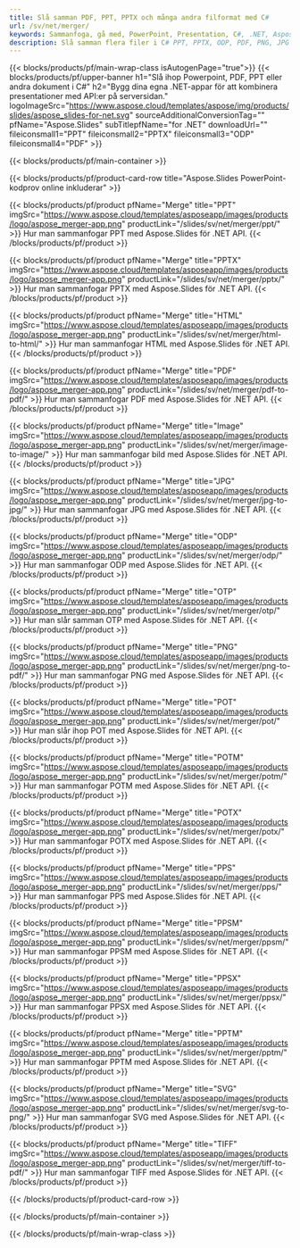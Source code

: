 ```yaml
---
title: Slå samman PDF, PPT, PPTX och många andra filformat med C#
url: /sv/net/merger/
keywords: Sammanfoga, gå med, PowerPoint, Presentation, C#, .NET, Aspose
description: Slå samman flera filer i C# PPT, PPTX, ODP, PDF, PNG, JPG och många fler.
---
```


{{< blocks/products/pf/main-wrap-class isAutogenPage="true">}}
{{< blocks/products/pf/upper-banner h1="Slå ihop Powerpoint, PDF, PPT eller andra dokument i C#" h2="Bygg dina egna .NET-appar för att kombinera presentationer med API:er på serversidan." logoImageSrc="https://www.aspose.cloud/templates/aspose/img/products/slides/aspose_slides-for-net.svg" sourceAdditionalConversionTag="" pfName="Aspose.Slides" subTitlepfName="for .NET" downloadUrl="" fileiconsmall1="PPT" fileiconsmall2="PPTX" fileiconsmall3="ODP" fileiconsmall4="PDF" >}}

{{< blocks/products/pf/main-container >}}

{{< blocks/products/pf/product-card-row title="Aspose.Slides PowerPoint-kodprov online inkluderar" >}}

{{< blocks/products/pf/product pfName="Merge" title="PPT" imgSrc="https://www.aspose.cloud/templates/asposeapp/images/products/logo/aspose_merger-app.png" productLink="/slides/sv/net/merger/ppt/" >}}
Hur man sammanfogar PPT med Aspose.Slides för .NET API.
{{< /blocks/products/pf/product >}}

{{< blocks/products/pf/product pfName="Merge" title="PPTX" imgSrc="https://www.aspose.cloud/templates/asposeapp/images/products/logo/aspose_merger-app.png" productLink="/slides/sv/net/merger/pptx/" >}}
Hur man sammanfogar PPTX med Aspose.Slides för .NET API.
{{< /blocks/products/pf/product >}}

{{< blocks/products/pf/product pfName="Merge" title="HTML" imgSrc="https://www.aspose.cloud/templates/asposeapp/images/products/logo/aspose_merger-app.png" productLink="/slides/sv/net/merger/html-to-html/" >}}
Hur man sammanfogar HTML med Aspose.Slides för .NET API.
{{< /blocks/products/pf/product >}}

{{< blocks/products/pf/product pfName="Merge" title="PDF" imgSrc="https://www.aspose.cloud/templates/asposeapp/images/products/logo/aspose_merger-app.png" productLink="/slides/sv/net/merger/pdf-to-pdf/" >}}
Hur man sammanfogar PDF med Aspose.Slides för .NET API.
{{< /blocks/products/pf/product >}}

{{< blocks/products/pf/product pfName="Merge" title="Image" imgSrc="https://www.aspose.cloud/templates/asposeapp/images/products/logo/aspose_merger-app.png" productLink="/slides/sv/net/merger/image-to-image/" >}}
Hur man sammanfogar bild med Aspose.Slides för .NET API.
{{< /blocks/products/pf/product >}}

{{< blocks/products/pf/product pfName="Merge" title="JPG" imgSrc="https://www.aspose.cloud/templates/asposeapp/images/products/logo/aspose_merger-app.png" productLink="/slides/sv/net/merger/jpg-to-jpg/" >}}
Hur man sammanfogar JPG med Aspose.Slides för .NET API.
{{< /blocks/products/pf/product >}}

{{< blocks/products/pf/product pfName="Merge" title="ODP" imgSrc="https://www.aspose.cloud/templates/asposeapp/images/products/logo/aspose_merger-app.png" productLink="/slides/sv/net/merger/odp/" >}}
Hur man sammanfogar ODP med Aspose.Slides för .NET API.
{{< /blocks/products/pf/product >}}

{{< blocks/products/pf/product pfName="Merge" title="OTP" imgSrc="https://www.aspose.cloud/templates/asposeapp/images/products/logo/aspose_merger-app.png" productLink="/slides/sv/net/merger/otp/" >}}
Hur man slår samman OTP med Aspose.Slides för .NET API.
{{< /blocks/products/pf/product >}}

{{< blocks/products/pf/product pfName="Merge" title="PNG" imgSrc="https://www.aspose.cloud/templates/asposeapp/images/products/logo/aspose_merger-app.png" productLink="/slides/sv/net/merger/png-to-pdf/" >}}
Hur man sammanfogar PNG med Aspose.Slides för .NET API.
{{< /blocks/products/pf/product >}}

{{< blocks/products/pf/product pfName="Merge" title="POT" imgSrc="https://www.aspose.cloud/templates/asposeapp/images/products/logo/aspose_merger-app.png" productLink="/slides/sv/net/merger/pot/" >}}
Hur man slår ihop POT med Aspose.Slides för .NET API.
{{< /blocks/products/pf/product >}}

{{< blocks/products/pf/product pfName="Merge" title="POTM" imgSrc="https://www.aspose.cloud/templates/asposeapp/images/products/logo/aspose_merger-app.png" productLink="/slides/sv/net/merger/potm/" >}}
Hur man sammanfogar POTM med Aspose.Slides för .NET API.
{{< /blocks/products/pf/product >}}

{{< blocks/products/pf/product pfName="Merge" title="POTX" imgSrc="https://www.aspose.cloud/templates/asposeapp/images/products/logo/aspose_merger-app.png" productLink="/slides/sv/net/merger/potx/" >}}
Hur man sammanfogar POTX med Aspose.Slides för .NET API.
{{< /blocks/products/pf/product >}}

{{< blocks/products/pf/product pfName="Merge" title="PPS" imgSrc="https://www.aspose.cloud/templates/asposeapp/images/products/logo/aspose_merger-app.png" productLink="/slides/sv/net/merger/pps/" >}}
Hur man sammanfogar PPS med Aspose.Slides för .NET API.
{{< /blocks/products/pf/product >}}

{{< blocks/products/pf/product pfName="Merge" title="PPSM" imgSrc="https://www.aspose.cloud/templates/asposeapp/images/products/logo/aspose_merger-app.png" productLink="/slides/sv/net/merger/ppsm/" >}}
Hur man sammanfogar PPSM med Aspose.Slides för .NET API.
{{< /blocks/products/pf/product >}}

{{< blocks/products/pf/product pfName="Merge" title="PPSX" imgSrc="https://www.aspose.cloud/templates/asposeapp/images/products/logo/aspose_merger-app.png" productLink="/slides/sv/net/merger/ppsx/" >}}
Hur man sammanfogar PPSX med Aspose.Slides för .NET API.
{{< /blocks/products/pf/product >}}

{{< blocks/products/pf/product pfName="Merge" title="PPTM" imgSrc="https://www.aspose.cloud/templates/asposeapp/images/products/logo/aspose_merger-app.png" productLink="/slides/sv/net/merger/pptm/" >}}
Hur man sammanfogar PPTM med Aspose.Slides för .NET API.
{{< /blocks/products/pf/product >}}

{{< blocks/products/pf/product pfName="Merge" title="SVG" imgSrc="https://www.aspose.cloud/templates/asposeapp/images/products/logo/aspose_merger-app.png" productLink="/slides/sv/net/merger/svg-to-png/" >}}
Hur man sammanfogar SVG med Aspose.Slides för .NET API.
{{< /blocks/products/pf/product >}}

{{< blocks/products/pf/product pfName="Merge" title="TIFF" imgSrc="https://www.aspose.cloud/templates/asposeapp/images/products/logo/aspose_merger-app.png" productLink="/slides/sv/net/merger/tiff-to-pdf/" >}}
Hur man sammanfogar TIFF med Aspose.Slides för .NET API.
{{< /blocks/products/pf/product >}}


{{< /blocks/products/pf/product-card-row >}}

{{< /blocks/products/pf/main-container >}}
    
{{< /blocks/products/pf/main-wrap-class >}}